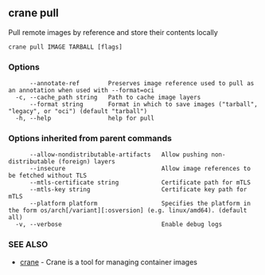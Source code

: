 ## crane pull

Pull remote images by reference and store their contents locally

```
crane pull IMAGE TARBALL [flags]
```

### Options

```
      --annotate-ref        Preserves image reference used to pull as an annotation when used with --format=oci
  -c, --cache_path string   Path to cache image layers
      --format string       Format in which to save images ("tarball", "legacy", or "oci") (default "tarball")
  -h, --help                help for pull
```

### Options inherited from parent commands

```
      --allow-nondistributable-artifacts   Allow pushing non-distributable (foreign) layers
      --insecure                           Allow image references to be fetched without TLS
      --mtls-certificate string            Certificate path for mTLS
      --mtls-key string                    Certificate key path for mTLS
      --platform platform                  Specifies the platform in the form os/arch[/variant][:osversion] (e.g. linux/amd64). (default all)
  -v, --verbose                            Enable debug logs
```

### SEE ALSO

* [crane](crane.md)	 - Crane is a tool for managing container images

